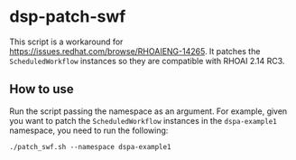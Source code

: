 # dsp-patch-swf

This script is a workaround for https://issues.redhat.com/browse/RHOAIENG-14265.
It patches the `ScheduledWorkflow` instances so they are compatible with RHOAI 2.14 RC3.

## How to use

Run the script passing the namespace as an argument.
For example, given you want to patch the `ScheduledWorkflow` instances in the `dspa-example1` namespace, you need to run the following:

```shell
./patch_swf.sh --namespace dspa-example1
```
